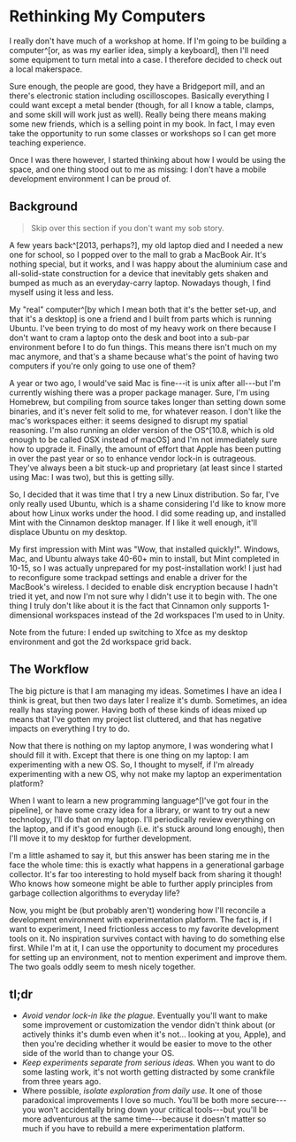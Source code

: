 # Rethinking My Computers

I really don't have much of a workshop at home.
If I'm going to be building a computer^[or, as was my earlier idea, simply a keyboard], then I'll need some equipment to turn metal into a case.
I therefore decided to check out a local makerspace.

Sure enough, the people are good, they have a Bridgeport mill, and an there's electronic station including oscilloscopes.
Basically everything I could want except a metal bender (though, for all I know a table, clamps, and some skill will work just as well).
Really being there means making some new friends, which is a selling point in my book.
In fact, I may even take the opportunity to run some classes or workshops so I can get more teaching experience.

Once I was there however, I started thinking about how I would be using the space, and one thing stood out to me as missing:
I don't have a mobile development environment I can be proud of.


## Background

> Skip over this section if you don't want my sob story.

A few years back^[2013, perhaps?], my old laptop died and I needed a new one for school, so I popped over to the mall to grab a MacBook Air.
It's nothing special, but it works, and I was happy about the aluminium case and all-solid-state construction for a device that inevitably gets shaken and bumped as much as an everyday-carry laptop.
Nowadays though, I find myself using it less and less.

My "real" computer^[by which I mean both that it's the better set-up, and that it's a desktop] is one a friend and I built from parts which is running Ubuntu.
I've been trying to do most of my heavy work on there because I don't want to cram a laptop onto the desk and boot into a sub-par environment before I to do fun things.
This means there isn't much on my mac anymore, and that's a shame because what's the point of having two computers if you're only going to use one of them?

A year or two ago, I would've said Mac is fine---it is unix after all---but I'm currently wishing there was a proper package manager.
Sure, I'm using Homebrew, but compiling from source takes longer than setting down some binaries, and it's never felt solid to me, for whatever reason.
I don't like the mac's workspaces either: it seems designed to disrupt my spatial reasoning.
I'm also running an older version of the OS^[10.8, which is old enough to be called OSX instead of macOS] and I'm not immediately sure how to upgrade it.
Finally, the amount of effort that Apple has been putting in over the past year or so to enhance vendor lock-in is outrageous.
They've always been a bit stuck-up and proprietary (at least since I started using Mac: I was two), but this is getting silly.

So, I decided that it was time that I try a new Linux distribution.
So far, I've only really used Ubuntu, which is a shame considering I'd like to know more about how Linux works under the hood.
I did some reading up, and installed Mint with the Cinnamon desktop manager.
If I like it well enough, it'll displace Ubuntu on my desktop.

My first impression with Mint was "Wow, that installed quickly!".
Windows, Mac, and Ubuntu always take 40-60+ min to install, but Mint completed in 10-15, so I was actually unprepared for my post-installation work!
I just had to reconfigure some trackpad settings and enable a driver for the MacBook's wireless.
I decided to enable disk encryption because I hadn't tried it yet, and now I'm not sure why I didn't use it to begin with.
The one thing I truly don't like about it is the fact that Cinnamon only supports 1-dimensional workspaces instead of the 2d workspaces I'm used to in Unity.

Note from the future:
I ended up switching to Xfce as my desktop environment and got the 2d workspace grid back.


## The Workflow

The big picture is that I am managing my ideas.
Sometimes I have an idea I think is great, but then two days later I realize it's dumb.
Sometimes, an idea really has staying power.
Having both of these kinds of ideas mixed up means that I've gotten my project list cluttered, and that has negative impacts on everything I try to do.

Now that there is nothing on my laptop anymore, I was wondering what I should fill it with.
Except that there is one thing on my laptop: I am experimenting with a new OS.
So, I thought to myself, if I'm already experimenting with a new OS, why not make my laptop an experimentation platform?

When I want to learn a new programming language^[I've got four in the pipeline], or have some crazy idea for a library, or want to try out a new technology, I'll do that on my laptop.
I'll periodically review everything on the laptop, and if it's good enough (i.e. it's stuck around long enough), then I'll move it to my desktop for further development.

I'm a little ashamed to say it, but this answer has been staring me in the face the whole time:
this is exactly what happens in a generational garbage collector.
It's far too interesting to hold myself back from sharing it though!
Who knows how someone might be able to further apply principles from garbage collection algorithms to everyday life?

Now, you might be (but probably aren't) wondering how I'll reconcile a development environment with experimentation platform.
The fact is, if I want to experiment, I need frictionless access to my favorite development tools on it.
No inspiration survives contact with having to do something else first.
While I'm at it, I can use the opportunity to document my procedures for setting up an environment, not to mention experiment and improve them.
The two goals oddly seem to mesh nicely together.


## tl;dr

 *  *Avoid vendor lock-in like the plague.*
    Eventually you'll want to make some improvement or customization the vendor didn't think about (or actively thinks it's dumb even when it's not... looking at you, Apple), and then you're deciding whether it would be easier to move to the other side of the world than to change your OS.
 *  *Keep experiments separate from serious ideas.*
    When you want to do some lasting work, it's not worth getting distracted by some crankfile from three years ago.
 *  Where possible, *isolate exploration from daily use.*
    It one of those paradoxical improvements I love so much.
    You'll be both more secure---you won't accidentally bring down your critical tools---but you'll be more adventurous at the same time---because it doesn't matter so much if you have to rebuild a mere experimentation platform.
